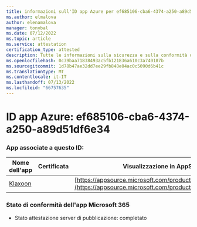 ```yaml
---
title: informazioni sull'ID app Azure per ef685106-cba6-4374-a250-a89d51df6e34
ms.author: elmalova
author: elenamalova
manager: tonybal
ms.date: 07/12/2022
ms.topic: article
ms.service: attestation
certification_type: attested
description: Tutte le informazioni sulla sicurezza e sulla conformità disponibili per ef685106-cba6-4374-a250-a89d51df6e34.
ms.openlocfilehash: 0c39baa71838493ac5fb121836a610c3a740187b
ms.sourcegitcommit: 1d78b47ae32dd7ee29fb848e04ac0c5090d6b41c
ms.translationtype: MT
ms.contentlocale: it-IT
ms.lasthandoff: 07/13/2022
ms.locfileid: "66757635"
---
```

# <a name="azure-app-id-ef685106-cba6-4374-a250-a89d51df6e34"></a>ID app Azure: ef685106-cba6-4374-a250-a89d51df6e34


### <a name="apps-associated-with-this-id"></a>App associate a questo ID:
| **Nome dell'app** | **Certificata** | **Visualizzazione in AppSource** |
|--------------|---------------|-----------------------|
| [Klaxoon](../forward/WA104382058.md) |  | [https://appsource.microsoft.com/product/office/WA104382058](https://appsource.microsoft.com/product/office/WA104382058) |

### <a name="microsoft-365-app-compliance-status"></a>Stato di conformità dell'app Microsoft 365
- Stato attestazione server di pubblicazione: completato
